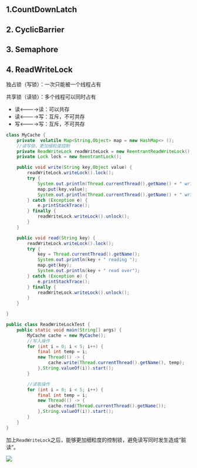 ## 1.CountDownLatch





## 2. CyclicBarrier





## 3. Semaphore



## 4. ReadWriteLock

独占锁（写锁）：一次只能被一个线程占有

共享锁（读锁）：多个线程可以同时占有

- 读<---->读：可以共存
- 读<---->写：互斥，不可共存
- 写<---->写：互斥，不可共存

```java
class MyCache {
    private  volatile Map<String,Object> map = new HashMap<> ();
    //读写锁，更加细粒度控制
    private ReadWriteLock readWriteLock = new ReentrantReadWriteLock();
    private Lock lock = new ReentrantLock();

    public void write(String key,Object value) {
        readWriteLock.writeLock().lock();
        try {
            System.out.println(Thread.currentThread().getName() + " writing " + value);
            map.put(key,value);
            System.out.println(Thread.currentThread().getName() + " write over!");
        } catch (Exception e) {
            e.printStackTrace();
        } finally {
            readWriteLock.writeLock().unlock();
        }
    }

    public void read(String key) {
        readWriteLock.writeLock().lock();
        try {
            key = Thread.currentThread().getName();
            System.out.println(key + " reading ");
            map.get(key);
            System.out.println(key + " read over");
        } catch (Exception e) {
            e.printStackTrace();
        } finally {
            readWriteLock.writeLock().unlock();
        }
    }

}

public class ReadWriteLockTest {
    public static void main(String[] args) {
        MyCache cache = new MyCache();
        //写入操作
        for (int i = 0; i < 5; i++) {
            final int temp = i;
            new Thread(() -> {
                cache.write(Thread.currentThread().getName(), temp);
            },String.valueOf(i)).start();
        }

        //读取操作
        for (int i = 0; i < 5; i++) {
            final int temp = i;
            new Thread(() -> {
                cache.read(Thread.currentThread().getName());
            },String.valueOf(i)).start();
        }
    }
}
```

加上`ReadWriteLock`之后，能够更加细粒度的控制锁，避免读写同时发生造成“脏读”。

![](https://iqqcode-blog.oss-cn-beijing.aliyuncs.com/img/20200608111400.png)

